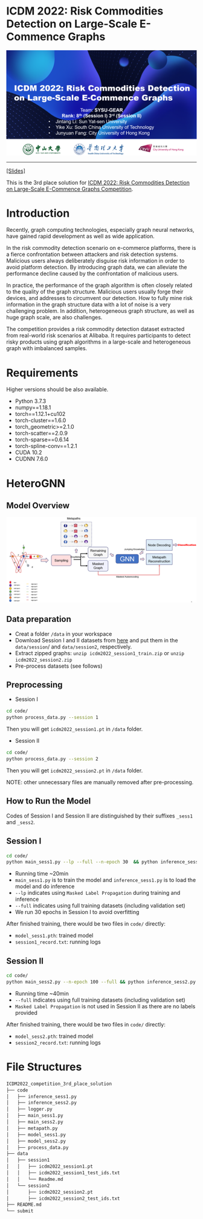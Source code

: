 # ICDM 2022: Risk Commodities Detection on Large-Scale E-Commence Graphs
![](imgs/banner.png)

---

[[Slides]](./slides.pdf)


This is the 3rd place solution for [ICDM 2022: Risk Commodities Detection on Large-Scale E-Commence Graphs Competition](https://tianchi.aliyun.com/competition/entrance/531976/introduction). 


# Introduction
Recently, graph computing technologies, especially graph neural networks, have gained rapid development as well as wide application.

In the risk commodity detection scenario on e-commerce platforms, there is a fierce confrontation between attackers and risk detection systems. Malicious users always deliberately disguise risk information in order to avoid platform detection. By introducing graph data, we can alleviate the performance decline caused by the confrontation of malicious users.

In practice, the performance of the graph algorithm is often closely related to the quality of the graph structure. Malicious users usually forge their devices, and addresses to circumvent our detection. How to fully mine risk information in the graph structure data with a lot of noise is a very challenging problem. In addition, heterogeneous graph structure, as well as huge graph scale, are also challenges.

The competition provides a risk commodity detection dataset extracted from real-world risk scenarios at Alibaba. It requires participants to detect risky products using graph algorithms in a large-scale and heterogeneous graph with imbalanced samples.

# Requirements
Higher versions should be also available.

+ Python 3.7.3
+ numpy==1.18.1
+ torch==1.12.1+cu102
+ torch-cluster==1.6.0
+ torch_geometric>=2.1.0
+ torch-scatter==2.0.9
+ torch-sparse==0.6.14
+ torch-spline-conv==1.2.1
+ CUDA 10.2
+ CUDNN 7.6.0


# HeteroGNN
## Model Overview

![](imgs/framework.png)


## Data preparation
+ Creat a folder `/data` in your workspace
+ Download Session I and II datasets from [here](https://tianchi.aliyun.com/competition/entrance/531976/information) and put them in the `data/session`/ and `data/session2`, respectively.
+ Extract zipped graphs: `unzip icdm2022_session1_train.zip` or `unzip icdm2022_session2.zip`
+ Pre-process datasets (see follows)


## Preprocessing
+ Session I
```bash
cd code/
python process_data.py --session 1
```
Then you will get `icdm2022_session1.pt` in `/data` folder.

+  Session II
```bash
cd code/
python process_data.py --session 2
```
Then you will get `icdm2022_session2.pt` in `/data` folder.

NOTE: other unnecessary files are manually removed after pre-processing.

## How to Run the Model

Codes of Session I and Session II are distinguished by their suffixes `_sess1` and `_sess2`.


## Session I

```bash
cd code/
python main_sess1.py --lp --full --n-epoch 30  && python inference_sess1.py --lp 
```
+ Running time ~20min
+ `main_sess1.py` is to train the model and `inference_sess1.py` is to load the model and do inference
+ `--lp` indicates using `Masked Label Propagation` during training and inference
+ `--full` indicates using full training datasets (including validation set)
+ We run 30 epochs in Session I to avoid overfitting

After finished training, there would be two files in `code/` directly:
+ `model_sess1.pth`: trained model
+ `session1_record.txt`: running logs



## Session II
```bash
cd code/
python main_sess2.py --n-epoch 100 --full && python inference_sess2.py
```
+ Running time ~40min
+ `--full` indicates using full training datasets (including validation set)
+ `Masked Label Propagation` is not used in Session II as there are no labels provided


After finished training, there would be two files in `code/` directly:
+ `model_sess2.pth`: trained model
+ `session2_record.txt`: running logs


# File Structures
```bash
ICDM2022_competition_3rd_place_solution
├── code
│   ├── inference_sess1.py
│   ├── inference_sess2.py
│   ├── logger.py
│   ├── main_sess1.py
│   ├── main_sess2.py
│   ├── metapath.py
│   ├── model_sess1.py
│   ├── model_sess2.py
│   ├── process_data.py
├── data
│   ├── session1
│   │   ├── icdm2022_session1.pt
│   │   ├── icdm2022_session1_test_ids.txt
│   │   └── Readme.md
│   └── session2
│       ├── icdm2022_session2.pt
│       ├── icdm2022_session2_test_ids.txt
├── README.md
└── submit

```